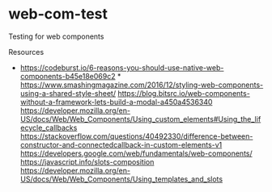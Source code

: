 # web-com-test

Testing for web components

Resources

-   https://codeburst.io/6-reasons-you-should-use-native-web-components-b45e18e069c2 \*
    https://www.smashingmagazine.com/2016/12/styling-web-components-using-a-shared-style-sheet/
    https://blog.bitsrc.io/web-components-without-a-framework-lets-build-a-modal-a450a4536340
    https://developer.mozilla.org/en-US/docs/Web/Web_Components/Using_custom_elements#Using_the_lifecycle_callbacks
    https://stackoverflow.com/questions/40492330/difference-between-constructor-and-connectedcallback-in-custom-elements-v1
    https://developers.google.com/web/fundamentals/web-components/
    https://javascript.info/slots-composition
    https://developer.mozilla.org/en-US/docs/Web/Web_Components/Using_templates_and_slots
